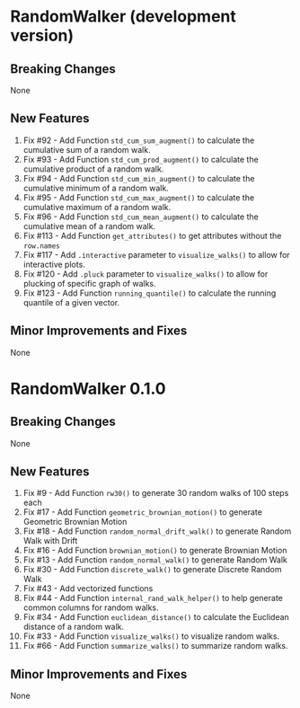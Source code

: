 # RandomWalker (development version)

## Breaking Changes
None

## New Features
1. Fix #92 - Add Function `std_cum_sum_augment()` to calculate the cumulative 
sum of a random walk.
2. Fix #93 - Add Function `std_cum_prod_augment()` to calculate the cumulative
product of a random walk.
3. Fix #94 - Add Function `std_cum_min_augment()` to calculate the cumulative
minimum of a random walk.
4. Fix #95 - Add Function `std_cum_max_augment()` to calculate the cumulative
maximum of a random walk.
5. Fix #96 - Add Function `std_cum_mean_augment()` to calculate the cumulative
mean of a random walk.
6. Fix #113 - Add Function `get_attributes()` to get attributes without the `row.names`
7. Fix #117 - Add `.interactive` parameter to `visualize_walks()` to allow for
interactive plots.
8. Fix #120 - Add `.pluck` parameter to `visualize_walks()` to allow for plucking
of specific graph of walks.
9. Fix #123 - Add Function `running_quantile()` to calculate the running quantile
of a given vector.

## Minor Improvements and Fixes
None

# RandomWalker 0.1.0

## Breaking Changes
None

## New Features
1. Fix #9 - Add Function `rw30()` to generate 30 random walks of 100 steps each
2. Fix #17 - Add Function `geometric_brownian_motion()` to generate Geometric Brownian Motion
3. Fix #18 - Add Function `random_normal_drift_walk()` to generate Random Walk with Drift
4. Fix #16 - Add Function `brownian_motion()` to generate Brownian Motion
5. Fix #13 - Add Function `random_normal_walk()` to generate Random Walk
6. Fix #30 - Add Function `discrete_walk()` to generate Discrete Random Walk
7. Fix #43 - Add vectorized functions
8. Fix #44 - Add Function `internal_rand_walk_helper()` to help generate common
columns for random walks.
9. Fix #34 - Add Function `euclidean_distance()` to calculate the Euclidean distance
of a random walk.
10. Fix #33 - Add Function `visualize_walks()` to visualize random walks.
11. Fix #66 - Add Function `summarize_walks()` to summarize random walks.

## Minor Improvements and Fixes
None
